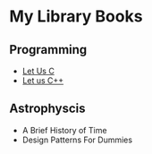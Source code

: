 # My Library Books


## Programming

- [Let Us C](https://www.amazon.com/Let-Us-Yashavant-P-Kanetkar/dp/8183331637)
- [Let us C++](https://www.amazon.com/Let-Us-nitty-gritties-language-programmers/dp/9388176642)


## Astrophyscis
- A Brief History of Time
- Design Patterns For Dummies

